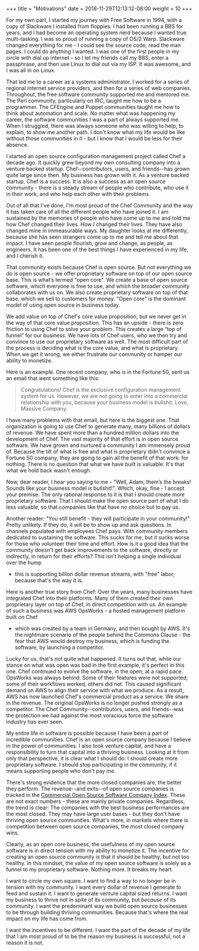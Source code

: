+++
title = "Motivations"
date = 2018-11-29T12:13:12-08:00
weight = 10 
+++

For my own part, I started my journey with Free Software in 1994, with a copy
of Slackware I installed from floppies. I had been running a BBS for years, and
I had become an operating system nerd because I wanted true multi-tasking.
I was so proud of running a copy of OS/2 Warp. Slackware changed everything for
me - I could see the source code, read the man pages. I could do anything
I wanted. I was one of the first people in my circle with dial up internet - so
I let my friends call my BBS, enter a passphrase, and then use Linux to dial
out via my ISP. It was awesome, and I was all in on Linux.

That led me to a career as a systems administrator. I worked for a series of
regional internet service providers, and then for a series of web companies.
Throughout, the free software community supported me and mentored me. The Perl
community, particularly on IRC, taught me how to be a programmer. The CFEngine
and Puppet communities taught me how to think about automation and scale. No
matter what was happening my career, the software communities I was a part of
always supported me. When I struggled, there was always someone who was willing
to help, to explain, to show me another path. I don't know what my life would
be like without those communities in it - but I know that I would be less for
their absence.

I started an open source configuration management project called Chef a decade
ago. It quickly grew beyond my own consulting company into a venture backed
startup. Chef--contributors, users, and friends--has grown quite large since
then. My business has grown with it. As a venture backed startup, Chef is
a success. It is also a success as an open source community - there is a steady
stream of people who contribute, who use it in their work, and who help each
other with their problems.

Out of all that I've done, I'm most proud of the Chef Community and the way it
has taken care of all the different people who have joined it. I am sustained
by the memories of people who have come up to me and told me how Chef changed
their lives. How *I* changed their lives. They have also changed mine in
immeasurable ways. My daughter looks at me differently, because she has seen
strangers come up to me and tell me about that impact. I have seen people
flourish, grow and change, as people, as engineers. It has been one of the best
things I have experienced in my life, and I cherish it.

That community exists because Chef is open source. But not everything we do is
open source - we offer proprietary software on top of our open source base.
This is what’s termed "open core". We create a base of open source software,
which everyone is free to use, and which the broader community collaborates
with us on. We also create proprietary software on top of that base, which we
sell to customers for money. "Open core" is the dominant model of using open
source in business today.

We add value on top of Chef's core value proposition, but we never get in the
way of that core value proposition. This has an upside - there is zero friction
to using Chef to solve your problem. This creates a large “top of funnel” for
our business. We have lots of Chef users, who we then try and convince to use
our proprietary software as well. The most difficult part of the process is
deciding what is the core value, and what is proprietary. When we get it wrong,
we either frustrate our community or hamper our ability to monetize.

Here is an example. One recent company, who is in the Fortune 50, sent us an
email that went something like this: 

> Congratulations! Chef is the exclusive configuration management system for us. However, we are not going to enter into a commercial relationship with you, because your business model is bullshit. Love, Massive Company.

I have many problems with that email, but here is the biggest one. That
organization is going to use Chef to generate many, many billions of dollars of
revenue. We have spent more than a hundred million dollars into the development
of Chef. The vast majority of that effort is in open source software. We have
grown and nurtured a community I am immensely proud of. Because the tilt of
what is free and what is proprietary didn't convince a Fortune 50 company, they
are going to gain all the benefit of that work: for nothing. There is no
question that what we have built is valuable. It's that what we hold back
wasn't enough.

Now, dear reader, I hear you saying to me - "Well, Adam, them’s the breaks!
Sounds like your business model *is* bullshit!". Which, okay, fine - I accept
your premise. The only rational response to it is that I should create *more*
proprietary software. That I should make the open source part of what I do less
valuable, so that companies like that have no choice but to pay us.

Another reader: "You still benefit - they will participate in your community!".
Pretty unlikely. If they do, it will be to show up and ask questions. In
channels populated with employees Chef pays. With community members dedicated
to sustaining the software. This sucks for me, but it sucks worse for those who
volunteer their time and effort. How is it a good idea that the community
doesn't get back improvements to the software, directly or indirectly, in
return for their efforts? This isn't helping a single individual over the hump
- this is supporting billion dollar revenue streams, with "free" labor, because
that's the way it is.

Here is another true story from Chef: Over the years, many businesses have
integrated Chef into their platforms. Many of them created their own
proprietary layer on top of Chef, in direct competition with us. An example of
such a business was AWS OpsWorks - a hosted management platform built on Chef
- which was created by a team in Germany, and then bought by AWS. It's the
nightmare scenario of the people behind the Commons Clause - the fear that AWS
would destroy my business, which is funding the software, by launching
a competitor.

Lucky for us, that's not quite what happened. It turns out that, while our
stance on what was open was bad in the first example, it's perfect in this one.
Chef continued to evolve the software, in the open, at a rapid pace. OpsWorks
was always behind. Some of their features were not supported; some of their
workflows worked, others did not. This caused significant demand on AWS to
align their service with what we produce. As a result, AWS has now launched
Chef's commercial product as a service. We share in the revenue. The original
OpsWorks is no longer pushed strongly as a competitor. The Chef
Community--contributors, users, and friends--was the protection we had against
the most voracious force the software industry has ever seen.

My entire life in software is possible because I have been a part of incredible
communities. Chef is an open source company because I believe in the power of
communities. I also took venture capital, and have a responsibility to turn
that capital into a thriving business. Looking at it from only that
perspective, it is clear what I should do: I should create more proprietary
software. I should stop participating in the community, if it means supporting
people who don't pay me.

There's strong evidence that the more closed companies are, the better they
perform. The revenue--and exits--of open source companies is tracked in the
[Commercial Open Source Software Company Index](http://oss.cash/). These are
not exact numbers - these are mainly private companies. Regardless, the trend
is clear: The companies with the best business performances are the most
closed. They may have large user bases - but they don't have thriving open
source communities. What's more, in markets where there is competition between
open source companies, the most closed company wins.

Clearly, as an open core business, the usefulness of my open source software is
in direct tension with my ability to monetize it. The incentive for creating an
open source community is that it should be healthy, but not too healthy. In
this mindset, the value of my open source software is solely as a funnel to my
proprietary software. Nothing more. It breaks my heart.

I want to circle my own square. I want to find a way to no longer be in tension
with my community. I want every dollar of revenue I generate to feed and
sustain it. I want to generate venture capital sized returns. I want my
business to thrive not in spite of its community, but *because* of its
community. I want the predominant way we build open source businesses to be
through building thriving communities. Because that's where the real impact on
my life has come from.

I want the incentives to be different. I want the part of the decade of my life
that I am most proud of to be the reason my business is successful, not
a reason it is not.

